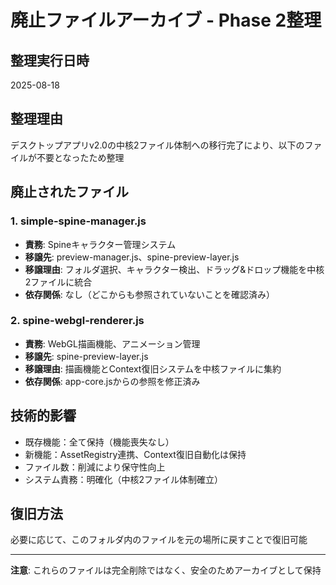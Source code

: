 # 廃止ファイルアーカイブ - Phase 2整理

## 整理実行日時
2025-08-18

## 整理理由
デスクトップアプリv2.0の中核2ファイル体制への移行完了により、以下のファイルが不要となったため整理

## 廃止されたファイル

### 1. simple-spine-manager.js
- **責務**: Spineキャラクター管理システム
- **移譲先**: preview-manager.js、spine-preview-layer.js
- **移譲理由**: フォルダ選択、キャラクター検出、ドラッグ&ドロップ機能を中核2ファイルに統合
- **依存関係**: なし（どこからも参照されていないことを確認済み）

### 2. spine-webgl-renderer.js  
- **責務**: WebGL描画機能、アニメーション管理
- **移譲先**: spine-preview-layer.js
- **移譲理由**: 描画機能とContext復旧システムを中核ファイルに集約
- **依存関係**: app-core.jsからの参照を修正済み

## 技術的影響
- 既存機能：全て保持（機能喪失なし）
- 新機能：AssetRegistry連携、Context復旧自動化は保持
- ファイル数：削減により保守性向上
- システム責務：明確化（中核2ファイル体制確立）

## 復旧方法
必要に応じて、このフォルダ内のファイルを元の場所に戻すことで復旧可能

---

**注意**: これらのファイルは完全削除ではなく、安全のためアーカイブとして保持
